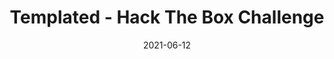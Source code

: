 ---
layout: single
title: '<span class="hackthebox">Templated - Hack The Box Challenge</span>'
excerpt: "Templated is a web challenge where you will have to exploit a xss vulnerability and ssti to ge the flag"
date: 2021-06-12
header:
  teaser: /assets/images/htb-writeup-templated/icon.png
  teaser_home_page: true
  icon: /assets/images/hackthebox.webp
categories:
  - hackthebox
  - challenge
tags:  
  - web
  - flask
  - xss
  - ssti
toc: true
toc_label: "Content"
toc_sticky: true
show_time: false
layout: encrypted/templated
permalink: "/htb-writeup-templated/"
show_time: false
---